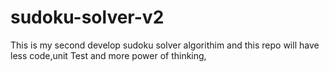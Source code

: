 # sudoku-solver-v2

This is my second develop sudoku solver algorithim and this repo will have less code,unit Test
and more power of thinking,
